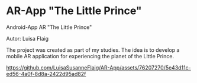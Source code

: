 # AR-App "The Little Prince"
Android-App AR "The Little Prince"

Autor: Luisa Flaig

The project was created as part of my studies. The idea is to develop a mobile AR application for experiencing the planet of the Little Prince.


https://github.com/LuisaSusanneFlaig/AR-App/assets/76207270/5e43d11c-ed56-4a0f-8d8a-2422d95ad82f

